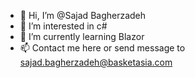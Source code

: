 - 👋 Hi, I’m @Sajad Bagherzadeh
- 👀 I’m interested in c#
- 🌱 I’m currently learning Blazor
- 📫 Contact me here or send message to sajad.bagherzadeh@basketasia.com

<!---
sajad-basketasia/sajad-basketasia is a ✨ special ✨ repository because its `README.md` (this file) appears on your GitHub profile.
You can click the Preview link to take a look at your changes.
--->
